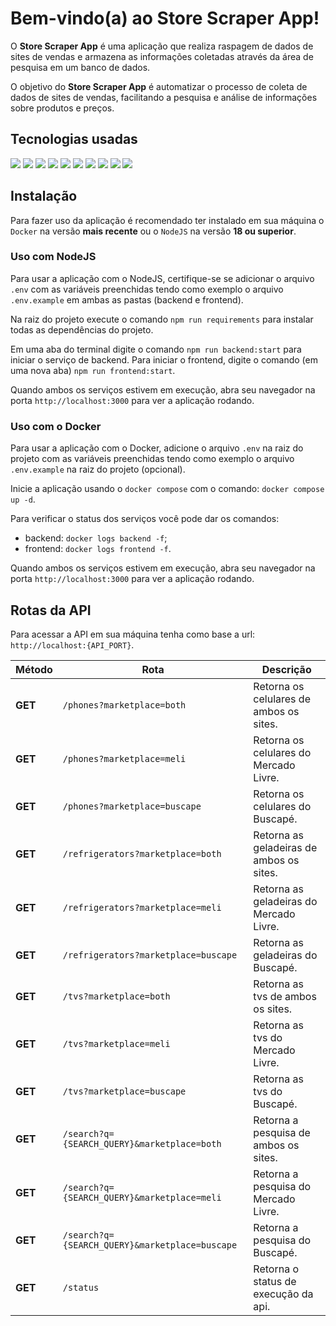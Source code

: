 # Bem-vindo(a) ao Store Scraper App!

O **Store Scraper App** é uma aplicação que realiza raspagem de dados de sites de vendas e armazena as informações coletadas através da área de pesquisa em um banco de dados.

O objetivo do **Store Scraper App** é automatizar o processo de coleta de dados de sites de vendas, facilitando a pesquisa e análise de informações sobre produtos e preços.

## Tecnologias usadas

<div>
  <img src="https://img.shields.io/badge/-REACT-5ccfee?style=for-the-badge&logo=react&logoColor=white" />
  <img src="https://img.shields.io/badge/-STYLED COMPONENTS-cb6ba6?style=for-the-badge&logo=styledcomponents&logoColor=f2c85a" />
  <img src="https://img.shields.io/badge/-CSS-166fb1?style=for-the-badge&logo=css3&logoColor=white" />
  <img src="https://img.shields.io/badge/-AXIOS-671ddf?style=for-the-badge&logo=axios&logoColor=white" />
  <img src="https://img.shields.io/badge/-TYPESCRIPT-0074c2?style=for-the-badge&logo=typescript&logoColor=white" />
  <img src="https://img.shields.io/badge/-EXPRESS-2f2f2f?style=for-the-badge&logo=express&logoColor=white" />
  <img src="https://img.shields.io/badge/-MONGODB-4aa73c?style=for-the-badge&logo=mongodb&logoColor=white" />
  <img src="https://img.shields.io/badge/-DOCKER-228ee1?style=for-the-badge&logo=docker&logoColor=white" />
  <img src="https://img.shields.io/badge/-NODEJS-79b33e?style=for-the-badge&logo=nodedotjs&logoColor=white" />
  <img src="https://img.shields.io/badge/-NODEMON-73ca48?style=for-the-badge&logo=nodemon&logoColor=white" />
</div>

## Instalação

Para fazer uso da aplicação é recomendado ter instalado em sua máquina o `Docker` na versão **mais recente** ou o `NodeJS` na versão **18 ou superior**.

### Uso com NodeJS

Para usar a aplicação com o NodeJS, certifique-se se adicionar o arquivo `.env` com as variáveis preenchidas tendo como exemplo o arquivo `.env.example` em ambas as pastas (backend e frontend).

Na raiz do projeto execute o comando `npm run requirements` para instalar todas as dependências do projeto.

Em uma aba do terminal digite o comando `npm run backend:start` para iniciar o serviço de backend. Para iniciar o frontend, digite o comando (em uma nova aba) `npm run frontend:start`.

Quando ambos os serviços estivem em execução, abra seu navegador na porta `http://localhost:3000` para ver a aplicação rodando.

### Uso com o Docker

Para usar a aplicação com o Docker, adicione o arquivo `.env` na raiz do projeto com as variáveis preenchidas tendo como exemplo o arquivo `.env.example` na raiz do projeto (opcional).

Inicie a aplicação usando o `docker compose` com o comando: `docker compose up -d`.

Para verificar o status dos serviços você pode dar os comandos:

- backend: `docker logs backend -f`;
- frontend: `docker logs frontend -f`.

Quando ambos os serviços estivem em execução, abra seu navegador na porta `http://localhost:3000` para ver a aplicação rodando.

## Rotas da API

Para acessar a API em sua máquina tenha como base a url: `http://localhost:{API_PORT}`.

<table>
  <thead>
    <tr>
      <th>Método</th>
      <th>Rota</th>
      <th>Descrição</th>
    </tr>
  </thead>
  <tbody>
    <tr>
      <td><b>GET</b></td>
      <td><code>/phones?marketplace=both</code></td>
      <td>Retorna os celulares de ambos os sites.</td>
    </tr>
    <tr>
      <td><b>GET</b></td>
      <td><code>/phones?marketplace=meli</code></td>
      <td>Retorna os celulares do Mercado Livre.</td>
    </tr>
    <tr>
      <td><b>GET</b></td>
      <td><code>/phones?marketplace=buscape</code></td>
      <td>Retorna os celulares do Buscapé.</td>
    </tr>
    <tr>
      <td><b>GET</b></td>
      <td><code>/refrigerators?marketplace=both</code></td>
      <td>Retorna as geladeiras de ambos os sites.</td>
    </tr>
    <tr>
      <td><b>GET</b></td>
      <td><code>/refrigerators?marketplace=meli</code></td>
      <td>Retorna as geladeiras do Mercado Livre.</td>
    </tr>
    <tr>
      <td><b>GET</b></td>
      <td><code>/refrigerators?marketplace=buscape</code></td>
      <td>Retorna as geladeiras do Buscapé.</td>
    </tr>
    <tr>
      <td><b>GET</b></td>
      <td><code>/tvs?marketplace=both</code></td>
      <td>Retorna as tvs de ambos os sites.</td>
    </tr>
    <tr>
      <td><b>GET</b></td>
      <td><code>/tvs?marketplace=meli</code></td>
      <td>Retorna as tvs do Mercado Livre.</td>
    </tr>
    <tr>
      <td><b>GET</b></td>
      <td><code>/tvs?marketplace=buscape</code></td>
      <td>Retorna as tvs do Buscapé.</td>
    </tr>
    <tr>
      <td><b>GET</b></td>
      <td><code>/search?q={SEARCH_QUERY}&marketplace=both</code></td>
      <td>Retorna a pesquisa de ambos os sites.</td>
    </tr>
    <tr>
      <td><b>GET</b></td>
      <td><code>/search?q={SEARCH_QUERY}&marketplace=meli</td>
      <td>Retorna a pesquisa do Mercado Livre.</td>
    </tr>
    <tr>
      <td><b>GET</b></td>
      <td><code>/search?q={SEARCH_QUERY}&marketplace=buscape</code></td>
      <td>Retorna a pesquisa do Buscapé.</td>
    </tr>
    <tr>
      <td><b>GET</b></td>
      <td><code>/status</code></td>
      <td>Retorna o status de execução da api.</td>
    </tr>
  </tbody>
</table>
